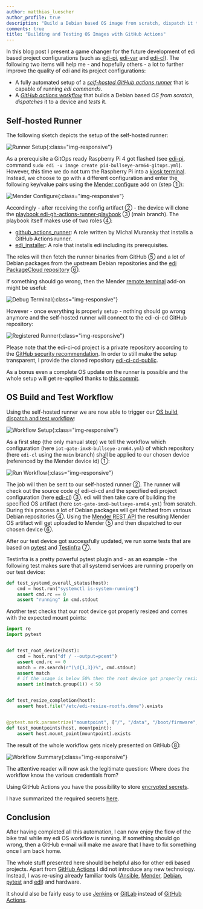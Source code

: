 ```yaml
---
author: matthias_luescher
author_profile: true
description: "Build a Debian based OS image from scratch, dispatch it to an embedded device and test it there - completely automated using GitHub Actions!"
comments: true
title: "Building and Testing OS Images with GitHub Actions"
---
```


In this blog post I present a game changer for the future development of edi based project configurations (such as
[edi-pi](https://github.com/lueschem/edi-pi), [edi-var](https://github.com/lueschem/edi-var) and
[edi-cl](https://github.com/lueschem/edi-cl)). The following
two items will help me - and hopefully others - a lot to further improve the quality of edi and its project
configurations:

- A fully automated setup of a [_self-hosted GitHub actions runner_](https://docs.github.com/en/actions/hosting-your-own-runners/about-self-hosted-runners)
that is capable of running _edi commands_.
- A [_GitHub actions workflow_](https://docs.github.com/en/actions/using-workflows/workflow-syntax-for-github-actions)
that builds a Debian based _OS from scratch_, _dispatches_ it to a device and _tests_ it.

Self-hosted Runner
------------------

The following sketch depicts the setup of the self-hosted runner:

![Runner Setup](/assets/images/blog/CICDGitHubRunner.png){:class="img-responsive"}

As a prerequisite a GitOps ready Raspberry Pi 4 got flashed
(see [edi-pi](https://github.com/lueschem/edi-pi), command `sudo edi -v image create pi4-bullseye-arm64-gitops.yml`).
However, this time we do not turn the Raspberry Pi into a [kiosk terminal](/Surprisingly-Easy-IoT-Device-Management/).
Instead, we choose to go with a different configuration and enter the following key/value pairs using the 
[Mender configure](https://docs.mender.io/add-ons/configure) add on (step &#9312;):

![Mender Configure](/assets/images/blog/CICDRunnerConfig.png){:class="img-responsive"}

Accordingly - after receiving the config artifact &#9313; - the device will clone the
[playbook edi-gh-actions-runner-playbook](https://github.com/lueschem/edi-gh-actions-runner-playbook) &#9314;
(main branch). The playbook itself makes use of two roles &#9315;:

- [github_actions_runner](https://github.com/MonolithProjects/ansible-github_actions_runner): A role written by
Michal Muransky that installs a GitHub Actions runner.
- [edi_installer](https://github.com/lueschem/edi_installer): A role that installs edi including its prerequisites.

The roles will then fetch the runner binaries from GitHub &#9316; and a lot of Debian packages from the upstream Debian
repositories and the [edi PackageCloud repository](https://packagecloud.io/get-edi/debian) &#9317;.

If something should go wrong, then the Mender [remote terminal](https://docs.mender.io/add-ons/remote-terminal) add-on
might be useful:

![Debug Terminal](/assets/images/blog/CICDRunnerTerminal.png){:class="img-responsive"}

However - once everything is properly setup - nothing should go wrong anymore and the self-hosted runner will connect
to the edi-ci-cd GitHub repository:

![Registered Runner](/assets/images/blog/CICDRegisteredRunner.png){:class="img-responsive"}

Please note that the edi-ci-cd project is a private repository according to the
[GitHub security recommendation](https://docs.github.com/en/actions/hosting-your-own-runners/about-self-hosted-runners#self-hosted-runner-security).
In order to still make the setup transparent, I provide the cloned repository
[edi-ci-cd-public](https://github.com/lueschem/edi-ci-cd-public).

As a bonus even a complete OS update on the runner is possible and the whole setup will get re-applied thanks to
[this commit](https://github.com/lueschem/edi-pi/commit/a01b1fe9832f5de46687aefcfcce05676caf66a1).

OS Build and Test Workflow
--------------------------

Using the self-hosted runner we are now able to trigger our
[OS build, dispatch and test workflow](https://github.com/lueschem/edi-ci-cd-public/blob/main/.github/workflows/os-deployment.yml):

![Workflow Setup](/assets/images/blog/CICDGitHubActionsOSWorkflow.png){:class="img-responsive"}

As a first step (the only manual step) we tell the workflow which configuration (here `iot-gate-imx8-bullseye-arm64.yml`)
of which repository (here `edi-cl` using the `main` branch) shall be applied to our chosen device (referenced by the
Mender device id) &#9312;:

![Run Workflow](/assets/images/blog/CICDRunWorkflow.png){:class="img-responsive"}

The job will then be sent to our self-hosted runner &#9313;. The runner will check out the source code of edi-ci-cd and
the specified edi project configuration (here [edi-cl](https://github.com/lueschem/edi-cl)) &#9314;. edi will then take
care of building the specified OS artifact (here `iot-gate-imx8-bullseye-arm64.yml`) from scratch. During this
process a lot of Debian packages will get fetched from various Debian repositories &#9315;. Using the
[Mender REST API](https://github.com/lueschem/edi-ci-cd-public/blob/main/mender-api) the resulting Mender OS artifact
will get uploaded to Mender &#9316; and then dispatched to our chosen device &#9317;.

After our test device got successfully updated, we run some tests that are based on [pytest](https://www.pytest.org/)
and [Testinfra](https://testinfra.readthedocs.io/) &#9318;.

Testinfra is a pretty powerful pytest plugin and - as an example - the following test makes sure that all systemd
services are running properly on our test device:

``` python
def test_systemd_overall_status(host):
    cmd = host.run("systemctl is-system-running")
    assert cmd.rc == 0
    assert "running" in cmd.stdout
```

Another test checks that our root device got properly resized and comes with the expected mount points:

``` python
import re
import pytest


def test_root_device(host):
    cmd = host.run("df / --output=pcent")
    assert cmd.rc == 0
    match = re.search(r"(\d{1,3})%", cmd.stdout)
    assert match
    # if the usage is below 50% then the root device got properly resized
    assert int(match.group(1)) < 50


def test_resize_completion(host):
    assert host.file("/etc/edi-resize-rootfs.done").exists


@pytest.mark.parametrize("mountpoint", ["/", "/data", "/boot/firmware", ])
def test_mountpoints(host, mountpoint):
    assert host.mount_point(mountpoint).exists
```

The result of the whole workflow gets nicely presented on GitHub &#9319;:

![Workflow Summary](/assets/images/blog/CICDWorkflowSummary.png){:class="img-responsive"}

The attentive reader will now ask the legitimate question: Where does the workflow know the various credentials from?

Using GitHub Actions you have the possibility to store [encrypted secrets](https://docs.github.com/en/actions/security-guides/encrypted-secrets).

I have summarized the required secrets [here](https://github.com/lueschem/edi-ci-cd-public/blob/main/README.md).

Conclusion
----------

After having completed all this automation, I can now enjoy the flow of the bike trail while my edi OS workflow is
running. If something should go wrong, then a GitHub e-mail will make me aware that I have to fix something once I am
back home.

The whole stuff presented here should be helpful also for other edi based projects. Apart from
[GitHub Actions](https://github.com/features/actions) I did not introduce any new technology. Instead, I was re-using
already familiar tools ([Ansible](https://www.ansible.com/), [Mender](https://mender.io/),
[Debian](https://www.debian.org/), [pytest](https://www.pytest.org/) and [edi](https://www.get-edi.io)) and hardware.

It should also be fairly easy to use [Jenkins](https://www.jenkins.io/) or [GitLab](https://about.gitlab.com/) instead
of [GitHub Actions](https://github.com/features/actions). 